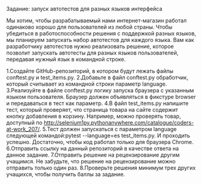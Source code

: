 Задание: запуск автотестов для разных языков интерфейса

Мы хотим, чтобы разрабатываемый нами интернет-магазин работал одинаково хорошо для пользователей из любой страны. Чтобы убедиться в работоспособности решения с поддержкой разных языков, мы планируем запускать набор автотестов для каждого языка. Вам как разработчику автотестов нужно реализовать решение, которое позволит запускать автотесты для разных языков пользователей, передавая нужный язык в командной строке.

1.Создайте GitHub-репозиторий, в котором будут лежать файлы conftest.py и test_items.py.
2.Добавьте в файл conftest.py обработчик, который считывает из командной строки параметр language.
3.Реализуйте в файле conftest.py логику запуска браузера с указанным языком пользователя. Браузер должен объявляться в фикстуре browser и передаваться в тест как параметр.
4.В файл test_items.py напишите тест, который проверяет, что страница товара на сайте содержит кнопку добавления в корзину. Например, можно проверять товар, доступный по http://selenium1py.pythonanywhere.com/catalogue/coders-at-work_207/.
5.Тест должен запускаться с параметром language следующей командой:pytest --language=es test_items.py. И проходить успешно. Достаточно, чтобы код работал только для браузера Сhrome. 
6.Отправить ссылку на данный репозиторий в качестве ответа на данное задание.
7.Отправить решение на рецензирование другим учащимся. Не забудьте, что решение на рецензирование можно отправить только один раз.
8.Проверьте решения минимум трех других учащихся, чтобы получить баллы за задание.